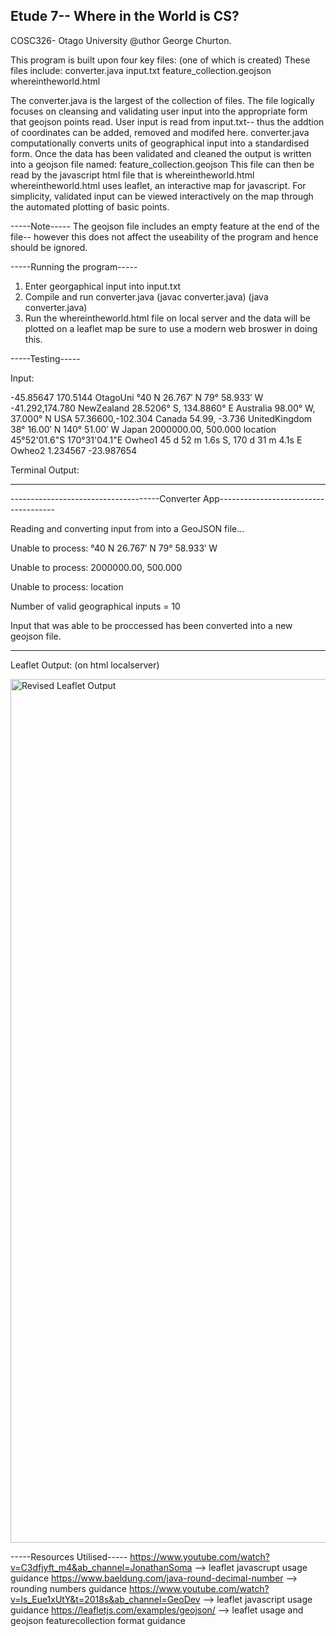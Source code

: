 ## Etude 7-- Where in the World is CS?
COSC326- Otago University
@uthor George Churton.

This program is built upon four key files: (one of which is created)
These files include:
converter.java 
input.txt
feature_collection.geojson
whereintheworld.html

The converter.java is the largest of the collection of files.
The file logically focuses on cleansing and validating user input into the appropriate form that geojson points read.
User input is read from input.txt-- thus the addtion of coordinates can be added, removed and modifed here.
converter.java computationally converts units of geographical input into a standardised form.
Once the data has been validated and cleaned the output is written into a geojson file named: feature_collection.geojson 
This file can then be read by the javascript html file that is whereintheworld.html
whereintheworld.html uses leaflet, an interactive map for javascript. 
For simplicity, validated input can be viewed interactively on the map through the automated plotting of basic points.

-----Note-----
The geojson file includes an empty feature at the end of the file-- however this does not affect the useability 
of the program and hence should be ignored. 

-----Running the program-----
1. Enter georgaphical input into input.txt
2. Compile and run converter.java (javac converter.java) (java converter.java)
3. Run the whereintheworld.html file on local server and the data will be plotted on a leaflet map
   be sure to use a modern web broswer in doing this.

-----Testing-----

Input:

-45.85647 170.5144 OtagoUni
°40 N 26.767′ N 79° 58.933′ W
-41.292,174.780 NewZealand
28.5206° S, 134.8860° E Australia
98.00° W, 37.000° N USA
57.36600,-102.304 Canada
54.99, -3.736 UnitedKingdom
38° 16.00′ N 140° 51.00′ W Japan
2000000.00, 500.000
location
45°52'01.6"S 170°31'04.1"E Owheo1
45 d 52 m 1.6s S, 170 d 31 m 4.1s E Owheo2
1.234567 -23.987654


Terminal Output:
_______________________________________________________________________________________
-------------------------------------Converter App-------------------------------------

Reading and converting input from into a GeoJSON file...

Unable to process: °40 N 26.767′ N 79° 58.933′ W

Unable to process: 2000000.00, 500.000

Unable to process: location


Number of valid geographical inputs = 10

Input that was able to be proccessed has been converted into a new geojson file.
_______________________________________________________________________________________

Leaflet Output: (on html localserver)

<img width="1382" alt="Revised Leaflet Output" src="https://user-images.githubusercontent.com/101151445/170394902-9c9ef820-0f35-4f2e-aee4-dfb63cc591e9.png">



-----Resources Utilised-----
https://www.youtube.com/watch?v=C3dfjyft_m4&ab_channel=JonathanSoma --> leaflet javascrupt usage guidance
https://www.baeldung.com/java-round-decimal-number --> rounding numbers guidance
https://www.youtube.com/watch?v=ls_Eue1xUtY&t=2018s&ab_channel=GeoDev --> leaflet javascript usage guidance
https://leafletjs.com/examples/geojson/ --> leaflet usage and geojson featurecollection format guidance

